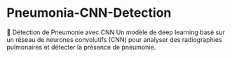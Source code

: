 # Pneumonia-CNN-Detection
📌 Détection de Pneumonie avec CNN Un modèle de deep learning basé sur un réseau de neurones convolutifs (CNN) pour analyser des radiographies pulmonaires et détecter la présence de pneumonie.  
